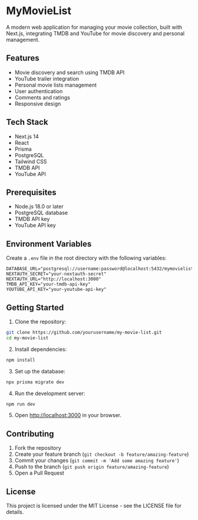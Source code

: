# MyMovieList

A modern web application for managing your movie collection, built with Next.js, integrating TMDB and YouTube for movie discovery and personal management.

## Features

- Movie discovery and search using TMDB API
- YouTube trailer integration
- Personal movie lists management
- User authentication
- Comments and ratings
- Responsive design

## Tech Stack

- Next.js 14
- React
- Prisma
- PostgreSQL
- Tailwind CSS
- TMDB API
- YouTube API

## Prerequisites

- Node.js 18.0 or later
- PostgreSQL database
- TMDB API key
- YouTube API key

## Environment Variables

Create a `.env` file in the root directory with the following variables:

```env
DATABASE_URL="postgresql://username:password@localhost:5432/mymovielist"
NEXTAUTH_SECRET="your-nextauth-secret"
NEXTAUTH_URL="http://localhost:3000"
TMDB_API_KEY="your-tmdb-api-key"
YOUTUBE_API_KEY="your-youtube-api-key"
```

## Getting Started

1. Clone the repository:
```bash
git clone https://github.com/yourusername/my-movie-list.git
cd my-movie-list
```

2. Install dependencies:
```bash
npm install
```

3. Set up the database:
```bash
npx prisma migrate dev
```

4. Run the development server:
```bash
npm run dev
```

5. Open [http://localhost:3000](http://localhost:3000) in your browser.

## Contributing

1. Fork the repository
2. Create your feature branch (`git checkout -b feature/amazing-feature`)
3. Commit your changes (`git commit -m 'Add some amazing feature'`)
4. Push to the branch (`git push origin feature/amazing-feature`)
5. Open a Pull Request

## License

This project is licensed under the MIT License - see the LICENSE file for details.
